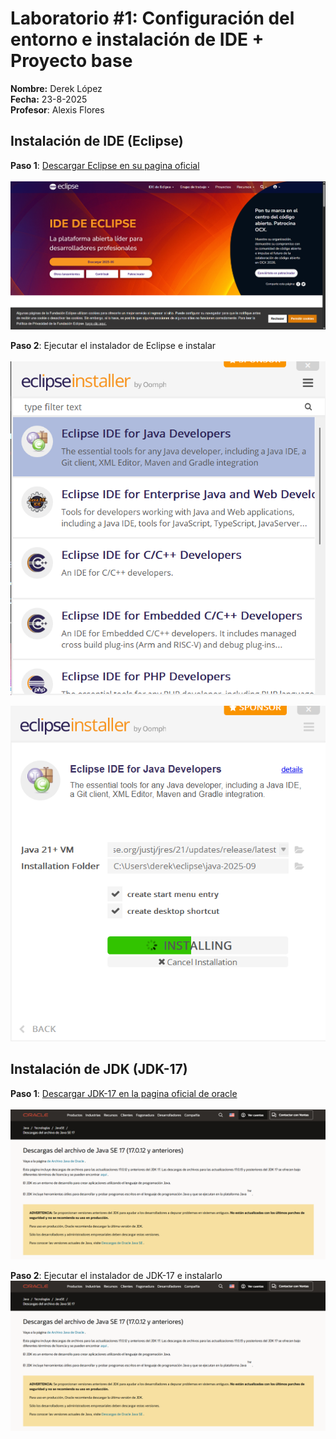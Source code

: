 # Laboratorio #1:  Configuración del entorno e instalación de IDE + Proyecto base

**Nombre:** Derek López <br>
**Fecha:** 23-8-2025 <br>
**Profesor**: Alexis Flores

## Instalación de IDE (Eclipse)
**Paso 1**: <a href="https://eclipseide.org/">Descargar Eclipse en su pagina oficial</a> <br><br>
![Texto alternativo](https://github.com/DerekLopez17/Trabajos/blob/main/Capturas/paginaoficial.png?raw=true)

**Paso 2**: Ejecutar el instalador de Eclipse e instalar <br><br> 
![Texto alternativo](https://github.com/DerekLopez17/Trabajos/blob/main/Capturas/instalador.png?raw=true)

![Texto alternativo](https://github.com/DerekLopez17/Trabajos/blob/main/Capturas/instalando.png?raw=true)

## Instalación de JDK (JDK-17)

**Paso 1**: <a href="https://www.oracle.com/java/technologies/javase/jdk17-archive-downloads.html">
Descargar JDK-17 en la pagina oficial de oracle</a> <br><br>
![Texto alternativo](https://github.com/DerekLopez17/Trabajos/blob/main/Capturas/paginaoficialjdk.png?raw=true)

**Paso 2**: Ejecutar el instalador de JDK-17 e instalarlo
![Texto alternativo](https://github.com/DerekLopez17/Trabajos/blob/main/Capturas/paginaoficialjdk.png?raw=true)



